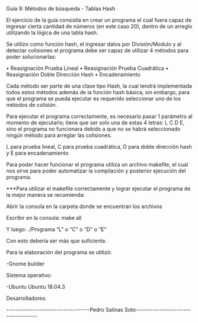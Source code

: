 Guía 9: Métodos de búsqueda - Tablas Hash 

El ejercicio de la guía consistía en crear un programa el cual fuera capaz de ingresar cierta cantidad de números (en este caso 20), dentro de un arreglo utilizando la lógica de una tabla hash.  

Se utilizo como función hash, el ingresar datos por División/Modulo y al detectar colisiones el programa debe ser capaz de utilizar 4 métodos para poder solucionarlas: 

• Reasignación Prueba Lineal • Reasignación Prueba Cuadrática • Reasignación Doble Dirección Hash • Encadenamiento  

Cada método ser parte de una clase tipo Hash, la cual tendrá implementada todos estos métodos además de la función hash básica, sin embargo, para que el programa se pueda ejecutar es requerido seleccionar uno de los métodos de colisión.  

Para ejecutar el programa correctamente, es necesario pasar 1 parámetro al momento de ejecutarlo; tiene que ser solo una de estas 4 letras: L C D E, sino el programa no funcionara debido a que no se habrá seleccionado ningún método para arreglar las colisiones. 

L para prueba lineal, C para prueba cuadrática, D para doble dirección hash y E para encadenamiento 

Para poder hacer funcionar el programa utiliza un archivo makefile, el cual nos sirve para poder automatizar la compilación y posterior ejecución del programa. 

***Para utilizar el makefile correctamente y lograr ejecutar el programa de la mejor manera se recomienda: 

Abrir la consola en la carpeta donde se encuentran los archivos 

Escribir en la consola: make all 

Y luego: ./Programa “L" o “C" o “D" o “E" 

Con esto debería ser más que suficiente. 

Para la elaboración del programa se utilizó: 

-Gnome builder 

Sistema operativo: 

-Ubuntu Ubuntu 18.04.3 

Desarrolladores: 

-----------------------------------Pedro Salinas Soto------------------------------------ 
